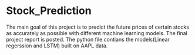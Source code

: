# Stock_Prediction
The main goal of this project is to predict the future prices of certain stocks as accurately as possible with different machine learning models. The final project report is posted.
The python file contians the models(Linear regerssion and LSTM) built on AAPL data.
